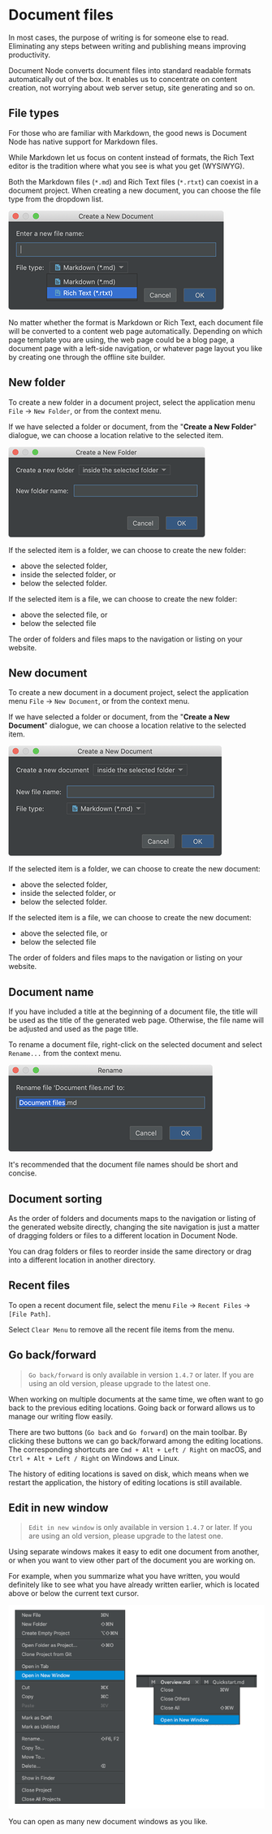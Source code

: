 # Document files

In most cases, the purpose of writing is for someone else to read. Eliminating any steps between writing and publishing means improving productivity.

Document Node converts document files into standard readable formats automatically out of the box. It enables us to concentrate on content creation, not worrying about web server setup, site generating and so on.


## File types

For those who are familiar with Markdown, the good news is Document Node has native support for Markdown files.

While Markdown let us focus on content instead of formats, the Rich Text editor is the tradition where what you see is what you get (WYSIWYG).

Both the Markdown files (`*.md`) and Rich Text files (`*.rtxt`) can coexist in a document project. When creating a new document, you can choose the file type from the dropdown list.

![screen-new-doc-dlg-file-type](../release-notes/screen-new-doc-dlg-file-type.png)

No matter whether the format is Markdown or Rich Text, each document file will be converted to a content web page automatically. Depending on which page template you are using, the web page could be a blog page, a document page with a left-side navigation, or whatever page layout you like by creating one through the offline site builder.

## New folder

To create a new folder in a document project, select the application menu `File` -> `New Folder`, or from the context menu.

If we have selected a folder or document, from the "**Create a New Folder**" dialogue, we can choose a location relative to the selected item.

![screen-new-folder-location](../release-notes/screen-new-folder-location.png)

If the selected item is a folder, we can choose to create the new folder:
* above the selected folder,
* inside the selected folder, or
* below the selected folder.

If the selected item is a file, we can choose to create the new folder:
* above the selected file, or
* below the selected file

The order of folders and files maps to the navigation or listing on your website.

## New document

To create a new document in a document project, select the application menu `File` -> `New Document`, or from the context menu.

If we have selected a folder or document, from the "**Create a New Document**" dialogue, we can choose a location relative to the selected item.

![screen-new-document-location](../release-notes/screen-new-document-location.png)

If the selected item is a folder, we can choose to create the new document:
* above the selected folder,
* inside the selected folder, or
* below the selected folder.

If the selected item is a file, we can choose to create the new document:
* above the selected file, or
* below the selected file

The order of folders and files maps to the navigation or listing on your website.

## Document name

If you have included a title at the beginning of a document file, the title will be used as the title of the generated web page. Otherwise, the file name will be adjusted and used as the page title.

To rename a document file, right-click on the selected document and select `Rename...` from the context menu.

![screen-rename-dialog](screen-rename-dialog.png)

It's recommended that the document file names should be short and concise.

## Document sorting

As the order of folders and documents maps to the navigation or listing of the generated website directly, changing the site navigation is just a matter of dragging folders or files to a different location in Document Node.

You can drag folders or files to reorder inside the same directory or drag into a different location in another directory.

## Recent files

To open a recent document file, select the menu `File` -> `Recent Files` -> `[File Path]`.

Select `Clear Menu` to remove all the recent file items from the menu.

## Go back/forward

> `Go back/forward` is only available in version `1.4.7` or later. If you are using an old version, please upgrade to the latest one.

When working on multiple documents at the same time, we often want to go back to the previous editing locations. Going back or forward allows us to manage our writing flow easily.

There are two buttons (`Go back` and `Go forward`) on the main toolbar. By clicking these buttons we can go back/forward among the editing locations. The corresponding shortcuts are `Cmd + Alt + Left / Right` on macOS, and `Ctrl + Alt + Left / Right` on Windows and Linux.

The history of editing locations is saved on disk, which means when we restart the application, the history of editing locations is still available.

## Edit in new window

> `Edit in new window` is only available in version `1.4.7` or later. If you are using an old version, please upgrade to the latest one.

Using separate windows makes it easy to edit one document from another, or when you want to view other part of the document you are working on.

For example, when you summarize what you have written, you would definitely like to see what you have already written earlier, which is located above or below the current text cursor.

![screen-open-in-new-window](screen-open-in-new-window.png)

You can open as many new document windows as you like.
